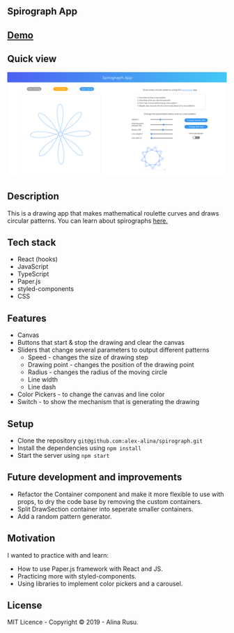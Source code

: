 ## Spirograph App

## [Demo](https://spirograph-app.netlify.app/)

## Quick view

![](readme-img.png)

## Description

This is a drawing app that makes mathematical roulette curves and draws circular patterns. You can learn about spirographs [here. ](https://en.wikipedia.org/wiki/Spirograph)

## Tech stack

- React (hooks)
- JavaScript
- TypeScript
- Paper.js
- styled-components
- CSS

## Features

- Canvas
- Buttons that start & stop the drawing and clear the canvas
- Sliders that change several parameters to output different patterns
  - Speed - changes the size of drawing step
  - Drawing point - changes the position of the drawing point
  - Radius - changes the radius of the moving circle
  - Line width
  - Line dash
- Color Pickers - to change the canvas and line color
- Switch - to show the mechanism that is generating the drawing

## Setup

- Clone the repository `git@github.com:alex-alina/spirograph.git`
- Install the dependencies using `npm install`
- Start the server using `npm start`

## Future development and improvements

- Refactor the Container component and make it more flexible to use with props, to dry the code base by removing the custom containers.
- Split DrawSection container into seperate smaller containers.
- Add a random pattern generator.

## Motivation

I wanted to practice with and learn:

- How to use Paper.js framework with React and JS.
- Practicing more with styled-components.
- Using libraries to implement color pickers and a carousel.

## License

MIT Licence - Copyright &copy; 2019 - Alina Rusu.
